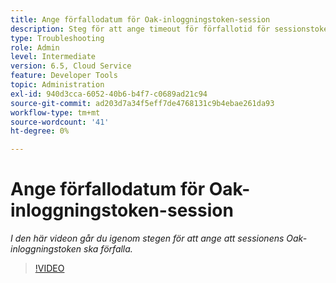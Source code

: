```yaml
---
title: Ange förfallodatum för Oak-inloggningstoken-session
description: Steg för att ange timeout för förfallotid för sessionstoken för ekningstyp
type: Troubleshooting
role: Admin
level: Intermediate
version: 6.5, Cloud Service
feature: Developer Tools
topic: Administration
exl-id: 940d3cca-6052-40b6-b4f7-c0689ad21c94
source-git-commit: ad203d7a34f5eff7de4768131c9b4ebae261da93
workflow-type: tm+mt
source-wordcount: '41'
ht-degree: 0%

---
```


# Ange förfallodatum för Oak-inloggningstoken-session

*I den här videon går du igenom stegen för att ange att sessionens Oak-inloggningstoken ska förfalla.*

>[!VIDEO](https://video.tv.adobe.com/v/335468?quality=9&learn=on)
